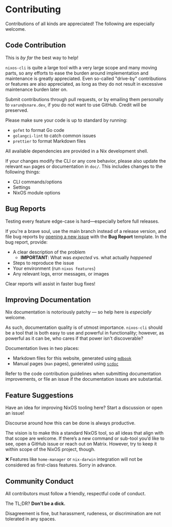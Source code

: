 # Contributing

Contributions of all kinds are appreciated! The following are especially
welcome.

## Code Contribution

This is _by far_ the best way to help!

`nixos-cli` is quite a large tool with a very large scope and many moving parts,
so any efforts to ease the burden around implementation and maintenance is
greatly appreciated. Even so-called "drive-by" contributions or features are
also appreciated, as long as they do not result in excessive maintenance burden
later on.

Submit contributions through pull requests, or by emailing them personally to
`varun@snare.dev`, if you do not want to use GitHub. Credit will be preserved.

Please make sure your code is up to standard by running:

- `gofmt` to format Go code
- `golangci-lint` to catch common issues
- `prettier` to format Markdown files

All available dependencies are provided in a Nix development shell.

If your changes modify the CLI or any core behavior, please also update the
relevant `man` pages or documentation in `doc/`. This includes changes to the
following things:

- CLI commands/options
- Settings
- NixOS module options

## Bug Reports

Testing every feature edge-case is hard—especially before full releases.

If you're a brave soul, use the main branch instead of a release version, and
file bug reports by
[opening a new issue](https://github.com/water-sucks/nixos/issues) with the
**Bug Report** template. In the bug report, provide:

- A clear description of the problem
  - **IMPORTANT**: What was _expected_ vs. what actually _happened_
- Steps to reproduce the issue
- Your environment (run `nixos features`)
- Any relevant logs, error messages, or images

Clear reports will assist in faster bug fixes!

## Improving Documentation

Nix documentation is notoriously patchy — so help here is _especially_ welcome.

As such, documentation quality is of utmost importance. `nixos-cli` should be a
tool that is both easy to use and powerful in functionality; however, as
powerful as it can be, who cares if that power isn't discoverable?

Documentation lives in two places:

- Markdown files for this website, generated using
  [`mdbook`](https://rust-lang.github.io/mdBook/)
- Manual pages (`man` pages), generated using
  [`scdoc`](https://sr.ht/~sircmpwn/scdoc/)

Refer to the code contribution guidelines when submitting documentation
improvements, or file an issue if the documentation issues are substantial.

## Feature Suggestions

Have an idea for improving NixOS tooling here? Start a discussion or open an
issue!

Discourse around how this can be done is always productive.

The vision is to make this a standard NixOS tool, so all ideas that align with
that scope are welcome. If there’s a new command or sub-tool you’d like to see,
open a GitHub issue or reach out on Matrix. However, try to keep it within scope
of the NixOS project, though.

❌ Features like `home-manager` or `nix-darwin` integration will not be
considered as first-class features. Sorry in advance.

## Community Conduct

All contributors must follow a friendly, respectful code of conduct.

The TL;DR? **Don't be a dick.**

Disagreement is fine, but harassment, rudeness, or discrimination are not
tolerated in any spaces.
